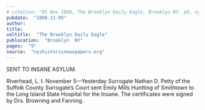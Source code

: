 ```yaml
---
# citation: "05 Nov 1898, The Brooklyn Daily Eagle, Brooklyn NY, p9, nyshistoricnewspapers.org."
pubdate:  "1898-11-05"
author: 
title: 
voltitle:  "The Brooklyn Daily Eagle"
publocation:  "Brooklyn  NY"
pages:  "9"
source:  "nyshistoricnewspapers.org"
---
```

SENT TO INSANE ASYLUM. 

Riverhead, L. I. November 5—Yesterday Surrogate Nathan D. Petty of the Suffolk County Surrogate’s Court sent Emily Mills Huntting of Smithtown to the Long Island State Hospital for the Insane. The certificates were signed by Drs. Browning and Fanning.

